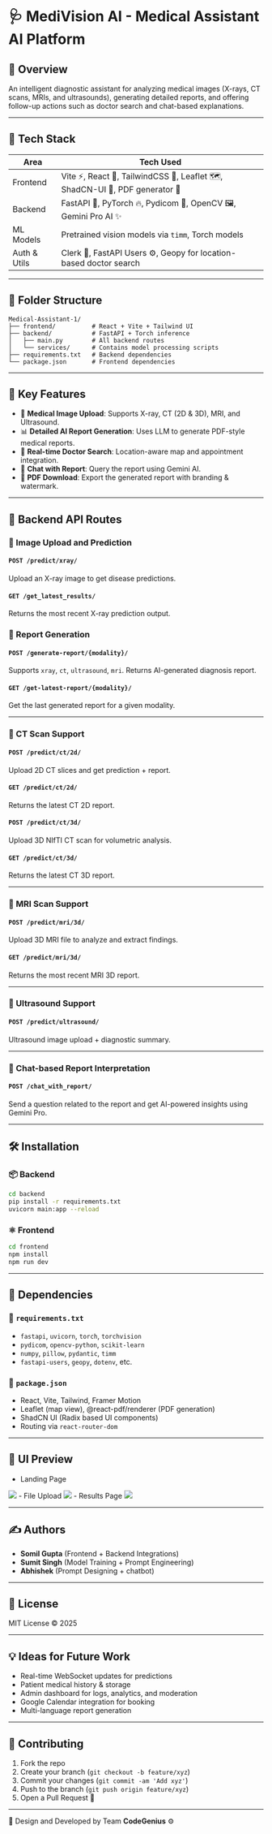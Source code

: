 # 🩺 MediVision AI - Medical Assistant AI Platform

## 📸 Overview

An intelligent diagnostic assistant for analyzing medical images (X-rays, CT scans, MRIs, and ultrasounds), generating detailed reports, and offering follow-up actions such as doctor search and chat-based explanations.

---

## 🚀 Tech Stack

| Area         | Tech Used                                                                     |
| ------------ | ----------------------------------------------------------------------------- |
| Frontend     | Vite ⚡, React 🧩, TailwindCSS 🎨, Leaflet 🗺️, ShadCN-UI 🧱, PDF generator 📄 |
| Backend      | FastAPI 🚀, PyTorch 🔥, Pydicom 🧬, OpenCV 🖼️, Gemini Pro AI ✨               |
| ML Models    | Pretrained vision models via `timm`, Torch models                             |
| Auth & Utils | Clerk 🔐, FastAPI Users ⚙️, Geopy for location-based doctor search            |

---

## 📂 Folder Structure

```
Medical-Assistant-1/
├── frontend/          # React + Vite + Tailwind UI
├── backend/           # FastAPI + Torch inference
│   ├── main.py        # All backend routes
│   └── services/      # Contains model processing scripts
├── requirements.txt   # Backend dependencies
└── package.json       # Frontend dependencies
```

---

## 🧠 Key Features

* 🩻 **Medical Image Upload**: Supports X-ray, CT (2D & 3D), MRI, and Ultrasound.
* 📊 **Detailed AI Report Generation**: Uses LLM to generate PDF-style medical reports.
* 🔎 **Real-time Doctor Search**: Location-aware map and appointment integration.
* 🤖 **Chat with Report**: Query the report using Gemini AI.
* 📄 **PDF Download**: Export the generated report with branding & watermark.

---

## 🔗 Backend API Routes

### 📁 Image Upload and Prediction

#### `POST /predict/xray/`

Upload an X-ray image to get disease predictions.

#### `GET /get_latest_results/`

Returns the most recent X-ray prediction output.

### 🧾 Report Generation

#### `POST /generate-report/{modality}/`

Supports `xray`, `ct`, `ultrasound`, `mri`. Returns AI-generated diagnosis report.

#### `GET /get-latest-report/{modality}/`

Get the last generated report for a given modality.

---

### 🧠 CT Scan Support

#### `POST /predict/ct/2d/`

Upload 2D CT slices and get prediction + report.

#### `GET /predict/ct/2d/`

Returns the latest CT 2D report.

#### `POST /predict/ct/3d/`

Upload 3D NIfTI CT scan for volumetric analysis.

#### `GET /predict/ct/3d/`

Returns the latest CT 3D report.

---

### 🧠 MRI Scan Support

#### `POST /predict/mri/3d/`

Upload 3D MRI file to analyze and extract findings.

#### `GET /predict/mri/3d/`

Returns the most recent MRI 3D report.

---

### 🧠 Ultrasound Support

#### `POST /predict/ultrasound/`

Ultrasound image upload + diagnostic summary.

---

### 💬 Chat-based Report Interpretation

#### `POST /chat_with_report/`

Send a question related to the report and get AI-powered insights using Gemini Pro.

---

## 🛠️ Installation

### 📦 Backend

```bash
cd backend
pip install -r requirements.txt
uvicorn main:app --reload
```

### ⚛️ Frontend

```bash
cd frontend
npm install
npm run dev
```

---

## 🧪 Dependencies

### 📄 `requirements.txt`

* `fastapi`, `uvicorn`, `torch`, `torchvision`
* `pydicom`, `opencv-python`, `scikit-learn`
* `numpy`, `pillow`, `pydantic`, `timm`
* `fastapi-users`, `geopy`, `dotenv`, etc.

### 📄 `package.json`

* React, Vite, Tailwind, Framer Motion
* Leaflet (map view), @react-pdf/renderer (PDF generation)
* ShadCN UI (Radix based UI components)
* Routing via `react-router-dom`

---

## 📸 UI Preview

- Landing Page
<img src="0.png"/>
- File Upload
<img src="1.png"/>
- Results Page
<img src="2.png"/>

---

## ✍️ Authors

* **Somil Gupta** (Frontend + Backend Integrations)
* **Sumit Singh** (Model Training + Prompt Engineering)
* **Abhishek** (Prompt Designing + chatbot)

---

## 📜 License

MIT License © 2025

---

## 💡 Ideas for Future Work

* Real-time WebSocket updates for predictions
* Patient medical history & storage
* Admin dashboard for logs, analytics, and moderation
* Google Calendar integration for booking
* Multi-language report generation

---

## 🤝 Contributing

1. Fork the repo
2. Create your branch (`git checkout -b feature/xyz`)
3. Commit your changes (`git commit -am 'Add xyz'`)
4. Push to the branch (`git push origin feature/xyz`)
5. Open a Pull Request 🚀

---

🧱 Design and Developed by Team **CodeGenius**  ⚙️

<!-- ## 🧭 Project Status

> Alpha 🚧 – Core features implemented, refining UI/UX & robustness underway. -->
